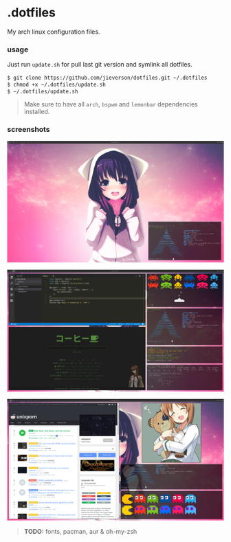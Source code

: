# .dotfiles
My arch linux configuration files.

### usage
Just run `update.sh` for pull last git version and symlink all dotfiles.

```
$ git clone https://github.com/jieverson/dotfiles.git ~/.dotfiles
$ chmod +x ~/.dotfiles/update.sh
$ ~/.dotfiles/update.sh
```

> Make sure to have all `arch`, `bspwm` and `lemonbar` dependencies installed.

### screenshots
<p align="center">
  <img src="screenshots/clean.png" />
</p>
<p align="center">
  <img src="screenshots/dev.png" />
</p>
<p align="center">
  <img src="screenshots/ricing.png" />
</p>

> **TODO:** fonts, pacman, aur & oh-my-zsh